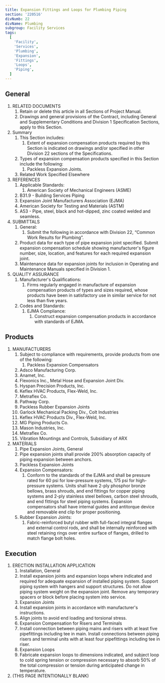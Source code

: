 ```yaml
---
title: Expansion Fittings and Loops for Plumbing Piping
section: '220516'
divNumb: 22
divName: Plumbing
subgroup: Facility Services
tags:
  [
    'Facility',
    'Services',
    'Plumbing',
    'Expansion',
    'Fittings',
    'Loops',
    'Piping',
  ]
---
```


## General

1. RELATED DOCUMENTS
   1. Retain or delete this article in all Sections of Project Manual.
   1. Drawings and general provisions of the Contract, including General and Supplementary Conditions and Division 1 Specification Sections, apply to this Section.
1. Summary
   1. This Section includes:
      1. Extent of expansion compensation products required by this Section is indicated on drawings and/or specified in other Division 22 sections of the Specifications.
   1. Types of expansion compensation products specified in this Section include the following:
      1. Packless Expansion Joints.
   1. Related Work Specified Elsewhere
1. REFERENCES
   1. Applicable Standards:
      1. American Society of Mechanical Engineers (ASME)
   1. B31.9 - Building Services Piping
   1. Expansion Joint Manufacturers Association (EJMA)
   1. American Society for Testing and Materials (ASTM)
   1. A53 - Pipe, steel, black and hot-dipped, zinc coated welded and seamless.
1. SUBMITTALS
   1. General:
      1. Submit the following in accordance with Division 22, “Common Work Results for Plumbing”.
   1. Product data for each type of pipe expansion joint specified. Submit expansion compensation schedule showing manufacturer's figure number, size, location, and features for each required expansion joint.
   1. Maintenance data for expansion joints for inclusion in Operating and Maintenance Manuals specified in Division 1.
1. QUALITY ASSURANCE
   1. Manufacturer's Qualifications:
      1. Firms regularly engaged in manufacture of expansion compensation products of types and sizes required, whose products have been in satisfactory use in similar service for not less than five years.
   1. Codes and Standards:
      1. EJMA Compliance:
         1. Construct expansion compensation products in accordance with standards of EJMA.

## Products

1. MANUFACTURERS
   1. Subject to compliance with requirements, provide products from one of the following:
      1. Packless Expansion Compensators
   1. Adsco Manufacturing Corp.
   1. Anamet, Inc.
   1. Flexonics Inc., Metal Hose and Expansion Joint Div.
   1. Hyspan Precision Products, Inc.
   1. Keflex HVAC Products, Flex-Weld, Inc.
   1. Metraflex Co.
   1. Pathway Corp.
   1. Packless Rubber Expansion Joints
   1. Garlock Mechanical Packing Div., Colt Industries
   1. Keflex HVAC Products Div., Flex-Weld, Inc.
   1. MG Piping Products Co.
   1. Mason Industries, Inc.
   1. Metraflex Co.
   1. Vibration Mountings and Controls, Subsidiary of ARX
1. MATERIALS
   1. Pipe Expansion Joints, General
   1. Pipe expansion joints shall provide 200% absorption capacity of piping expansion between anchors.
   1. Packless Expansion Joints
   1. Expansion Compensators:
      1. Conform to the standards of the EJMA and shall be pressure rated for 60 psi for low-pressure systems, 175 psi for high-pressure systems. Units shall have 2-ply phosphor bronze bellows, brass shrouds, and end fittings for copper piping systems and 2-ply stainless steel bellows, carbon steel shrouds, and end fittings for steel piping systems. Expansion compensators shall have internal guides and antitorque device and removable end clip for proper positioning.
   1. Rubber Expansion Joints:
      1. Fabric-reinforced butyl rubber with full-faced integral flanges and external control rods, and shall be internally reinforced with steel retaining rings over entire surface of flanges, drilled to match flange bolt holes.

## Execution

1. ERECTION INSTALLATION APPLICATION
   1. Installation, General
   1. Install expansion joints and expansion loops where indicated and required for adequate expansion of installed piping system. Support piping system with hangers and support structures. Do not allow piping system weight on the expansion joint. Remove any temporary spacers or block before placing system into service.
   1. Expansion Joints
   1. Install expansion joints in accordance with manufacturer's instructions.
   1. Align joints to avoid end loading and torsional stress.
   1. Expansion Compensation for Risers and Terminals
   1. Install connection between piping mains and risers with at least five pipefittings including tee in main. Install connections between piping risers and terminal units with at least four pipefittings including tee in riser.
   1. Expansion Loops
   1. Fabricate expansion loops to dimensions indicated, and subject loop to cold spring tension or compression necessary to absorb 50% of the total compression or tension during anticipated change in temperature.
1. (THIS PAGE INTENTIONALLY BLANK)
